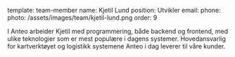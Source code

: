 template: team-member
name: Kjetil Lund
position: Utvikler
email: 
phone: 
photo: /assets/images/team/kjetil-lund.png
order: 9

I Anteo arbeider Kjetil med programmering, både backend og frontend, med ulike teknologier som er mest populære i dagens systemer. Hovedansvarlig for kartverktøyet og logistikk systemene Anteo i dag leverer til våre kunder.